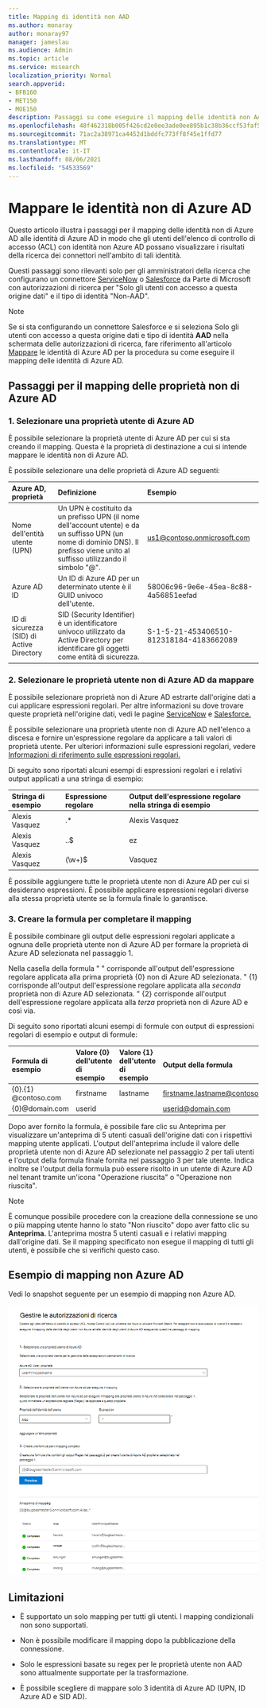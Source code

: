 ```yaml
---
title: Mapping di identità non AAD
ms.author: monaray
author: monaray97
manager: jameslau
ms.audience: Admin
ms.topic: article
ms.service: mssearch
localization_priority: Normal
search.appverid:
- BFB160
- MET150
- MOE150
description: Passaggi su come eseguire il mapping delle identità non AAD
ms.openlocfilehash: 48f462318b005f426cd2e0ee3ade0ee895b1c38b36ccf53faf5631a5c002c3d6
ms.sourcegitcommit: 71ac2a38971ca4452d1bddfc773ff8f45e1ffd77
ms.translationtype: MT
ms.contentlocale: it-IT
ms.lasthandoff: 08/06/2021
ms.locfileid: "54533569"
---
```

# <a name="map-your-non-azure-ad-identities"></a>Mappare le identità non di Azure AD  

Questo articolo illustra i passaggi per il mapping delle identità non di Azure AD alle identità di Azure AD in modo che gli utenti dell'elenco di controllo di accesso (ACL) con identità non Azure AD possano visualizzare i risultati della ricerca dei connettori nell'ambito di tali identità.

Questi passaggi sono rilevanti solo per gli amministratori della ricerca che configurano un connettore [ServiceNow](servicenow-connector.md) o [Salesforce](salesforce-connector.md) da Parte di Microsoft con autorizzazioni di ricerca per "Solo gli utenti con accesso a questa origine dati" e il tipo di identità "Non-AAD".

>[!NOTE]
>Se si sta configurando un  connettore Salesforce e si seleziona Solo gli utenti con accesso a questa origine dati e tipo di identità **AAD** nella schermata delle autorizzazioni di ricerca, fare riferimento all'articolo [Mappare](map-aad.md) le identità di Azure AD per la procedura su come eseguire il mapping delle identità di Azure AD.  

## <a name="steps-for-mapping-your-non-azure-ad-properties"></a>Passaggi per il mapping delle proprietà non di Azure AD

### <a name="1-select-an-azure-ad-user-property"></a>1. Selezionare una proprietà utente di Azure AD  

È possibile selezionare la proprietà utente di Azure AD per cui si sta creando il mapping. Questa è la proprietà di destinazione a cui si intende mappare le identità non di Azure AD.  

È possibile selezionare una delle proprietà di Azure AD seguenti:

| Azure AD, proprietà    | Definizione           | Esempio         |
| :------------------- | :------------------- |:--------------- |
| Nome dell'entità utente (UPN)  | Un UPN è costituito da un prefisso UPN (il nome dell'account utente) e da un suffisso UPN (un nome di dominio DNS). Il prefisso viene unito al suffisso utilizzando il simbolo "@". | us1@contoso.onmicrosoft.com |
| Azure AD ID                 | Un ID di Azure AD per un determinato utente è il GUID univoco dell'utente.                 | 58006c96-9e6e-45ea-8c88-4a56851eefad            |
| ID di sicurezza (SID) di Active Directory                  | SID (Security Identifier) è un identificatore univoco utilizzato da Active Directory per identificare gli oggetti come entità di sicurezza.                  | S-1-5-21-453406510-812318184-4183662089             |

### <a name="2-select-non-azure-ad-user-properties-to-map"></a>2. Selezionare le proprietà utente non di Azure AD da mappare

È possibile selezionare proprietà non di Azure AD estrarte dall'origine dati a cui applicare espressioni regolari. Per altre informazioni su dove trovare queste proprietà nell'origine dati, vedi le pagine [ServiceNow](servicenow-connector.md) e [Salesforce.](salesforce-connector.md)  

È possibile selezionare una proprietà utente non di Azure AD nell'elenco a discesa e fornire un'espressione regolare da applicare a tali valori di proprietà utente. Per ulteriori informazioni sulle espressioni regolari, vedere [Informazioni di riferimento sulle espressioni regolari.]( https://docs.microsoft.com/dotnet/standard/base-types/regular-expression-language-quick-reference)  

Di seguito sono riportati alcuni esempi di espressioni regolari e i relativi output applicati a una stringa di esempio: 

| Stringa di esempio                  | Espressione regolare                 | Output dell'espressione regolare nella stringa di esempio           |
| :------------------- | :------------------- |:---------------|
| Alexis Vasquez  | .* | Alexis Vasquez |
| Alexis Vasquez                 | ..$                 | ez            |
| Alexis Vasquez                  | (\w+)$                  | Vasquez             |

È possibile aggiungere tutte le proprietà utente non di Azure AD per cui si desiderano espressioni. È possibile applicare espressioni regolari diverse alla stessa proprietà utente se la formula finale lo garantisce.  

### <a name="3-create-formula-to-complete-mapping"></a>3. Creare la formula per completare il mapping

È possibile combinare gli output delle espressioni regolari applicate a ognuna delle proprietà utente non di Azure AD per formare la proprietà di Azure AD selezionata nel passaggio 1.

Nella casella della formula " " corrisponde all'output dell'espressione regolare applicata alla prima proprietà {0} non di Azure AD selezionata.  " {1} corrisponde all'output dell'espressione regolare applicata alla *seconda* proprietà non di Azure AD selezionata. " {2} corrisponde all'output dell'espressione regolare applicata alla *terza* proprietà non di Azure AD e così via.  

Di seguito sono riportati alcuni esempi di formule con output di espressioni regolari di esempio e output di formule: 

| Formula di esempio                  | Valore {0} dell'utente di esempio                 | Valore {1} dell'utente di esempio           | Output della formula                  |
| :------------------- | :------------------- |:---------------|:---------------|
| {0}.{1} @contoso.com  | firstname | lastname |firstname.lastname@contoso.com
| {0}@domain.com                 | userid                 |             |userid@domain.com

Dopo aver fornito la formula,  è possibile fare clic su Anteprima per visualizzare un'anteprima di 5 utenti casuali dell'origine dati con i rispettivi mapping utente applicati. L'output dell'anteprima include il valore delle proprietà utente non di Azure AD selezionate nel passaggio 2 per tali utenti e l'output della formula finale fornita nel passaggio 3 per tale utente. Indica inoltre se l'output della formula può essere risolto in un utente di Azure AD nel tenant tramite un'icona "Operazione riuscita" o "Operazione non riuscita".  

>[!NOTE]
>È comunque possibile procedere con la creazione della connessione se uno o più mapping utente hanno lo stato "Non riuscito" dopo aver fatto clic su **Anteprima.** L'anteprima mostra 5 utenti casuali e i relativi mapping dall'origine dati. Se il mapping specificato non esegue il mapping di tutti gli utenti, è possibile che si verifichi questo caso.

## <a name="sample-non-azure-ad-mapping"></a>Esempio di mapping non Azure AD

Vedi lo snapshot seguente per un esempio di mapping non Azure AD.

![Snapshot di esempio su come compilare la pagina di mapping non di Azure AD](media/non-aad-mapping.png)

## <a name="limitations"></a>Limitazioni  

- È supportato un solo mapping per tutti gli utenti. I mapping condizionali non sono supportati.  

- Non è possibile modificare il mapping dopo la pubblicazione della connessione.  

- Solo le espressioni basate su regex per le proprietà utente non AAD sono attualmente supportate per la trasformazione.

- È possibile scegliere di mappare solo 3 identità di Azure AD (UPN, ID Azure AD e SID AD).